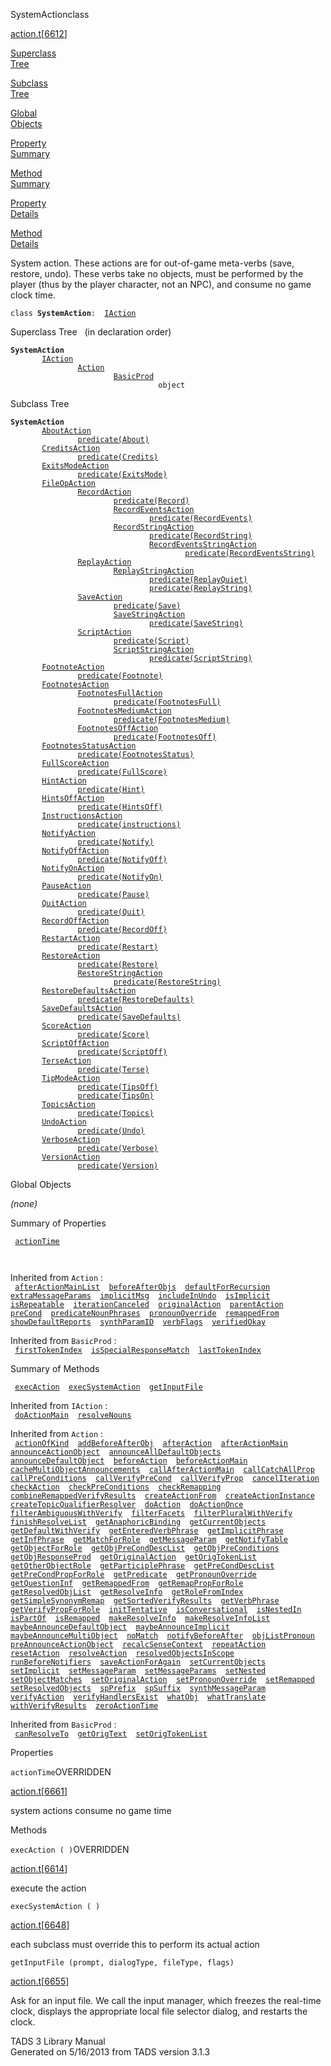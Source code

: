 ---
---
<span class="title">SystemAction</span><span class="type">class</span>

[action.t](../file/action.t.html)\[[6612](../source/action.t.html#6612)\]

[Superclass  
Tree](#_SuperClassTree_)

[Subclass  
Tree](#_SubClassTree_)

[Global  
Objects](#_ObjectSummary_)

[Property  
Summary](#_PropSummary_)

[Method  
Summary](#_MethodSummary_)

[Property  
Details](#_Properties_)

[Method  
Details](#_Methods_)

<div class="fdesc">

System action. These actions are for out-of-game meta-verbs (save,
restore, undo). These verbs take no objects, must be performed by the
player (thus by the player character, not an NPC), and consume no game
clock time.

`class `**`SystemAction`**` :   `[`IAction`](../object/IAction.html)

</div>

<span id="_SuperClassTree_"></span>

<div class="mjhd">

<span class="hdln">Superclass Tree</span>   (in declaration order)

</div>

**`SystemAction`**  
`         `[`IAction`](../object/IAction.html)  
`                 `[`Action`](../object/Action.html)  
`                         `[`BasicProd`](../object/BasicProd.html)  
`                                 object`  
<span id="_SubClassTree_"></span>

<div class="mjhd">

<span class="hdln">Subclass Tree</span>  

</div>

**`SystemAction`**  
`         `[`AboutAction`](../object/AboutAction.html)  
`                 `[`predicate(About)`](../object/predicate(About).html)  
`         `[`CreditsAction`](../object/CreditsAction.html)  
`                 `[`predicate(Credits)`](../object/predicate(Credits).html)  
`         `[`ExitsModeAction`](../object/ExitsModeAction.html)  
`                 `[`predicate(ExitsMode)`](../object/predicate(ExitsMode).html)  
`         `[`FileOpAction`](../object/FileOpAction.html)  
`                 `[`RecordAction`](../object/RecordAction.html)  
`                         `[`predicate(Record)`](../object/predicate(Record).html)  
`                         `[`RecordEventsAction`](../object/RecordEventsAction.html)  
`                                 `[`predicate(RecordEvents)`](../object/predicate(RecordEvents).html)  
`                         `[`RecordStringAction`](../object/RecordStringAction.html)  
`                                 `[`predicate(RecordString)`](../object/predicate(RecordString).html)  
`                                 `[`RecordEventsStringAction`](../object/RecordEventsStringAction.html)  
`                                         `[`predicate(RecordEventsString)`](../object/predicate(RecordEventsString).html)  
`                 `[`ReplayAction`](../object/ReplayAction.html)  
`                         `[`ReplayStringAction`](../object/ReplayStringAction.html)  
`                                 `[`predicate(ReplayQuiet)`](../object/predicate(ReplayQuiet).html)  
`                                 `[`predicate(ReplayString)`](../object/predicate(ReplayString).html)  
`                 `[`SaveAction`](../object/SaveAction.html)  
`                         `[`predicate(Save)`](../object/predicate(Save).html)  
`                         `[`SaveStringAction`](../object/SaveStringAction.html)  
`                                 `[`predicate(SaveString)`](../object/predicate(SaveString).html)  
`                 `[`ScriptAction`](../object/ScriptAction.html)  
`                         `[`predicate(Script)`](../object/predicate(Script).html)  
`                         `[`ScriptStringAction`](../object/ScriptStringAction.html)  
`                                 `[`predicate(ScriptString)`](../object/predicate(ScriptString).html)  
`         `[`FootnoteAction`](../object/FootnoteAction.html)  
`                 `[`predicate(Footnote)`](../object/predicate(Footnote).html)  
`         `[`FootnotesAction`](../object/FootnotesAction.html)  
`                 `[`FootnotesFullAction`](../object/FootnotesFullAction.html)  
`                         `[`predicate(FootnotesFull)`](../object/predicate(FootnotesFull).html)  
`                 `[`FootnotesMediumAction`](../object/FootnotesMediumAction.html)  
`                         `[`predicate(FootnotesMedium)`](../object/predicate(FootnotesMedium).html)  
`                 `[`FootnotesOffAction`](../object/FootnotesOffAction.html)  
`                         `[`predicate(FootnotesOff)`](../object/predicate(FootnotesOff).html)  
`         `[`FootnotesStatusAction`](../object/FootnotesStatusAction.html)  
`                 `[`predicate(FootnotesStatus)`](../object/predicate(FootnotesStatus).html)  
`         `[`FullScoreAction`](../object/FullScoreAction.html)  
`                 `[`predicate(FullScore)`](../object/predicate(FullScore).html)  
`         `[`HintAction`](../object/HintAction.html)  
`                 `[`predicate(Hint)`](../object/predicate(Hint).html)  
`         `[`HintsOffAction`](../object/HintsOffAction.html)  
`                 `[`predicate(HintsOff)`](../object/predicate(HintsOff).html)  
`         `[`InstructionsAction`](../object/InstructionsAction.html)  
`                 `[`predicate(instructions)`](../object/predicate(instructions).html)  
`         `[`NotifyAction`](../object/NotifyAction.html)  
`                 `[`predicate(Notify)`](../object/predicate(Notify).html)  
`         `[`NotifyOffAction`](../object/NotifyOffAction.html)  
`                 `[`predicate(NotifyOff)`](../object/predicate(NotifyOff).html)  
`         `[`NotifyOnAction`](../object/NotifyOnAction.html)  
`                 `[`predicate(NotifyOn)`](../object/predicate(NotifyOn).html)  
`         `[`PauseAction`](../object/PauseAction.html)  
`                 `[`predicate(Pause)`](../object/predicate(Pause).html)  
`         `[`QuitAction`](../object/QuitAction.html)  
`                 `[`predicate(Quit)`](../object/predicate(Quit).html)  
`         `[`RecordOffAction`](../object/RecordOffAction.html)  
`                 `[`predicate(RecordOff)`](../object/predicate(RecordOff).html)  
`         `[`RestartAction`](../object/RestartAction.html)  
`                 `[`predicate(Restart)`](../object/predicate(Restart).html)  
`         `[`RestoreAction`](../object/RestoreAction.html)  
`                 `[`predicate(Restore)`](../object/predicate(Restore).html)  
`                 `[`RestoreStringAction`](../object/RestoreStringAction.html)  
`                         `[`predicate(RestoreString)`](../object/predicate(RestoreString).html)  
`         `[`RestoreDefaultsAction`](../object/RestoreDefaultsAction.html)  
`                 `[`predicate(RestoreDefaults)`](../object/predicate(RestoreDefaults).html)  
`         `[`SaveDefaultsAction`](../object/SaveDefaultsAction.html)  
`                 `[`predicate(SaveDefaults)`](../object/predicate(SaveDefaults).html)  
`         `[`ScoreAction`](../object/ScoreAction.html)  
`                 `[`predicate(Score)`](../object/predicate(Score).html)  
`         `[`ScriptOffAction`](../object/ScriptOffAction.html)  
`                 `[`predicate(ScriptOff)`](../object/predicate(ScriptOff).html)  
`         `[`TerseAction`](../object/TerseAction.html)  
`                 `[`predicate(Terse)`](../object/predicate(Terse).html)  
`         `[`TipModeAction`](../object/TipModeAction.html)  
`                 `[`predicate(TipsOff)`](../object/predicate(TipsOff).html)  
`                 `[`predicate(TipsOn)`](../object/predicate(TipsOn).html)  
`         `[`TopicsAction`](../object/TopicsAction.html)  
`                 `[`predicate(Topics)`](../object/predicate(Topics).html)  
`         `[`UndoAction`](../object/UndoAction.html)  
`                 `[`predicate(Undo)`](../object/predicate(Undo).html)  
`         `[`VerboseAction`](../object/VerboseAction.html)  
`                 `[`predicate(Verbose)`](../object/predicate(Verbose).html)  
`         `[`VersionAction`](../object/VersionAction.html)  
`                 `[`predicate(Version)`](../object/predicate(Version).html)  
<span id="_ObjectSummary_"></span>

<div class="mjhd">

<span class="hdln">Global Objects</span>  

</div>

*(none)* <span id="_PropSummary_"></span>

<div class="mjhd">

<span class="hdln">Summary of Properties</span>  

</div>

` `[`actionTime`](#actionTime)`  `

` `

Inherited from `Action` :  
` `[`afterActionMainList`](../object/Action.html#afterActionMainList)`  `[`beforeAfterObjs`](../object/Action.html#beforeAfterObjs)`  `[`defaultForRecursion`](../object/Action.html#defaultForRecursion)`  `[`extraMessageParams`](../object/Action.html#extraMessageParams)`  `[`implicitMsg`](../object/Action.html#implicitMsg)`  `[`includeInUndo`](../object/Action.html#includeInUndo)`  `[`isImplicit`](../object/Action.html#isImplicit)`  `[`isRepeatable`](../object/Action.html#isRepeatable)`  `[`iterationCanceled`](../object/Action.html#iterationCanceled)`  `[`originalAction`](../object/Action.html#originalAction)`  `[`parentAction`](../object/Action.html#parentAction)`  `[`preCond`](../object/Action.html#preCond)`  `[`predicateNounPhrases`](../object/Action.html#predicateNounPhrases)`  `[`pronounOverride`](../object/Action.html#pronounOverride)`  `[`remappedFrom`](../object/Action.html#remappedFrom)`  `[`showDefaultReports`](../object/Action.html#showDefaultReports)`  `[`synthParamID`](../object/Action.html#synthParamID)`  `[`verbFlags`](../object/Action.html#verbFlags)`  `[`verifiedOkay`](../object/Action.html#verifiedOkay)`  `

Inherited from `BasicProd` :  
` `[`firstTokenIndex`](../object/BasicProd.html#firstTokenIndex)`  `[`isSpecialResponseMatch`](../object/BasicProd.html#isSpecialResponseMatch)`  `[`lastTokenIndex`](../object/BasicProd.html#lastTokenIndex)`  `

<span id="_MethodSummary_"></span>

<div class="mjhd">

<span class="hdln">Summary of Methods</span>  

</div>

` `[`execAction`](#execAction)`  `[`execSystemAction`](#execSystemAction)`  `[`getInputFile`](#getInputFile)`  `

Inherited from `IAction` :  
` `[`doActionMain`](../object/IAction.html#doActionMain)`  `[`resolveNouns`](../object/IAction.html#resolveNouns)`  `

Inherited from `Action` :  
` `[`actionOfKind`](../object/Action.html#actionOfKind)`  `[`addBeforeAfterObj`](../object/Action.html#addBeforeAfterObj)`  `[`afterAction`](../object/Action.html#afterAction)`  `[`afterActionMain`](../object/Action.html#afterActionMain)`  `[`announceActionObject`](../object/Action.html#announceActionObject)`  `[`announceAllDefaultObjects`](../object/Action.html#announceAllDefaultObjects)`  `[`announceDefaultObject`](../object/Action.html#announceDefaultObject)`  `[`beforeAction`](../object/Action.html#beforeAction)`  `[`beforeActionMain`](../object/Action.html#beforeActionMain)`  `[`cacheMultiObjectAnnouncements`](../object/Action.html#cacheMultiObjectAnnouncements)`  `[`callAfterActionMain`](../object/Action.html#callAfterActionMain)`  `[`callCatchAllProp`](../object/Action.html#callCatchAllProp)`  `[`callPreConditions`](../object/Action.html#callPreConditions)`  `[`callVerifyPreCond`](../object/Action.html#callVerifyPreCond)`  `[`callVerifyProp`](../object/Action.html#callVerifyProp)`  `[`cancelIteration`](../object/Action.html#cancelIteration)`  `[`checkAction`](../object/Action.html#checkAction)`  `[`checkPreConditions`](../object/Action.html#checkPreConditions)`  `[`checkRemapping`](../object/Action.html#checkRemapping)`  `[`combineRemappedVerifyResults`](../object/Action.html#combineRemappedVerifyResults)`  `[`createActionFrom`](../object/Action.html#createActionFrom)`  `[`createActionInstance`](../object/Action.html#createActionInstance)`  `[`createTopicQualifierResolver`](../object/Action.html#createTopicQualifierResolver)`  `[`doAction`](../object/Action.html#doAction)`  `[`doActionOnce`](../object/Action.html#doActionOnce)`  `[`filterAmbiguousWithVerify`](../object/Action.html#filterAmbiguousWithVerify)`  `[`filterFacets`](../object/Action.html#filterFacets)`  `[`filterPluralWithVerify`](../object/Action.html#filterPluralWithVerify)`  `[`finishResolveList`](../object/Action.html#finishResolveList)`  `[`getAnaphoricBinding`](../object/Action.html#getAnaphoricBinding)`  `[`getCurrentObjects`](../object/Action.html#getCurrentObjects)`  `[`getDefaultWithVerify`](../object/Action.html#getDefaultWithVerify)`  `[`getEnteredVerbPhrase`](../object/Action.html#getEnteredVerbPhrase)`  `[`getImplicitPhrase`](../object/Action.html#getImplicitPhrase)`  `[`getInfPhrase`](../object/Action.html#getInfPhrase)`  `[`getMatchForRole`](../object/Action.html#getMatchForRole)`  `[`getMessageParam`](../object/Action.html#getMessageParam)`  `[`getNotifyTable`](../object/Action.html#getNotifyTable)`  `[`getObjectForRole`](../object/Action.html#getObjectForRole)`  `[`getObjPreCondDescList`](../object/Action.html#getObjPreCondDescList)`  `[`getObjPreConditions`](../object/Action.html#getObjPreConditions)`  `[`getObjResponseProd`](../object/Action.html#getObjResponseProd)`  `[`getOriginalAction`](../object/Action.html#getOriginalAction)`  `[`getOrigTokenList`](../object/Action.html#getOrigTokenList)`  `[`getOtherObjectRole`](../object/Action.html#getOtherObjectRole)`  `[`getParticiplePhrase`](../object/Action.html#getParticiplePhrase)`  `[`getPreCondDescList`](../object/Action.html#getPreCondDescList)`  `[`getPreCondPropForRole`](../object/Action.html#getPreCondPropForRole)`  `[`getPredicate`](../object/Action.html#getPredicate)`  `[`getPronounOverride`](../object/Action.html#getPronounOverride)`  `[`getQuestionInf`](../object/Action.html#getQuestionInf)`  `[`getRemappedFrom`](../object/Action.html#getRemappedFrom)`  `[`getRemapPropForRole`](../object/Action.html#getRemapPropForRole)`  `[`getResolvedObjList`](../object/Action.html#getResolvedObjList)`  `[`getResolveInfo`](../object/Action.html#getResolveInfo)`  `[`getRoleFromIndex`](../object/Action.html#getRoleFromIndex)`  `[`getSimpleSynonymRemap`](../object/Action.html#getSimpleSynonymRemap)`  `[`getSortedVerifyResults`](../object/Action.html#getSortedVerifyResults)`  `[`getVerbPhrase`](../object/Action.html#getVerbPhrase)`  `[`getVerifyPropForRole`](../object/Action.html#getVerifyPropForRole)`  `[`initTentative`](../object/Action.html#initTentative)`  `[`isConversational`](../object/Action.html#isConversational)`  `[`isNestedIn`](../object/Action.html#isNestedIn)`  `[`isPartOf`](../object/Action.html#isPartOf)`  `[`isRemapped`](../object/Action.html#isRemapped)`  `[`makeResolveInfo`](../object/Action.html#makeResolveInfo)`  `[`makeResolveInfoList`](../object/Action.html#makeResolveInfoList)`  `[`maybeAnnounceDefaultObject`](../object/Action.html#maybeAnnounceDefaultObject)`  `[`maybeAnnounceImplicit`](../object/Action.html#maybeAnnounceImplicit)`  `[`maybeAnnounceMultiObject`](../object/Action.html#maybeAnnounceMultiObject)`  `[`noMatch`](../object/Action.html#noMatch)`  `[`notifyBeforeAfter`](../object/Action.html#notifyBeforeAfter)`  `[`objListPronoun`](../object/Action.html#objListPronoun)`  `[`preAnnounceActionObject`](../object/Action.html#preAnnounceActionObject)`  `[`recalcSenseContext`](../object/Action.html#recalcSenseContext)`  `[`repeatAction`](../object/Action.html#repeatAction)`  `[`resetAction`](../object/Action.html#resetAction)`  `[`resolveAction`](../object/Action.html#resolveAction)`  `[`resolvedObjectsInScope`](../object/Action.html#resolvedObjectsInScope)`  `[`runBeforeNotifiers`](../object/Action.html#runBeforeNotifiers)`  `[`saveActionForAgain`](../object/Action.html#saveActionForAgain)`  `[`setCurrentObjects`](../object/Action.html#setCurrentObjects)`  `[`setImplicit`](../object/Action.html#setImplicit)`  `[`setMessageParam`](../object/Action.html#setMessageParam)`  `[`setMessageParams`](../object/Action.html#setMessageParams)`  `[`setNested`](../object/Action.html#setNested)`  `[`setObjectMatches`](../object/Action.html#setObjectMatches)`  `[`setOriginalAction`](../object/Action.html#setOriginalAction)`  `[`setPronounOverride`](../object/Action.html#setPronounOverride)`  `[`setRemapped`](../object/Action.html#setRemapped)`  `[`setResolvedObjects`](../object/Action.html#setResolvedObjects)`  `[`spPrefix`](../object/Action.html#spPrefix)`  `[`spSuffix`](../object/Action.html#spSuffix)`  `[`synthMessageParam`](../object/Action.html#synthMessageParam)`  `[`verifyAction`](../object/Action.html#verifyAction)`  `[`verifyHandlersExist`](../object/Action.html#verifyHandlersExist)`  `[`whatObj`](../object/Action.html#whatObj)`  `[`whatTranslate`](../object/Action.html#whatTranslate)`  `[`withVerifyResults`](../object/Action.html#withVerifyResults)`  `[`zeroActionTime`](../object/Action.html#zeroActionTime)`  `

Inherited from `BasicProd` :  
` `[`canResolveTo`](../object/BasicProd.html#canResolveTo)`  `[`getOrigText`](../object/BasicProd.html#getOrigText)`  `[`setOrigTokenList`](../object/BasicProd.html#setOrigTokenList)`  `

<span id="_Properties_"></span>

<div class="mjhd">

<span class="hdln">Properties</span>  

</div>

<span id="actionTime"></span>

`actionTime`<span class="rem">OVERRIDDEN</span>

[action.t](../file/action.t.html)\[[6661](../source/action.t.html#6661)\]

<div class="desc">

system actions consume no game time

</div>

<span id="_Methods_"></span>

<div class="mjhd">

<span class="hdln">Methods</span>  

</div>

<span id="execAction"></span>

`execAction ( )`<span class="rem">OVERRIDDEN</span>

[action.t](../file/action.t.html)\[[6614](../source/action.t.html#6614)\]

<div class="desc">

execute the action

</div>

<span id="execSystemAction"></span>

`execSystemAction ( )`

[action.t](../file/action.t.html)\[[6648](../source/action.t.html#6648)\]

<div class="desc">

each subclass must override this to perform its actual action

</div>

<span id="getInputFile"></span>

`getInputFile (prompt, dialogType, fileType, flags)`

[action.t](../file/action.t.html)\[[6655](../source/action.t.html#6655)\]

<div class="desc">

Ask for an input file. We call the input manager, which freezes the
real-time clock, displays the appropriate local file selector dialog,
and restarts the clock.

</div>

<div class="ftr">

TADS 3 Library Manual  
Generated on 5/16/2013 from TADS version 3.1.3

</div>

